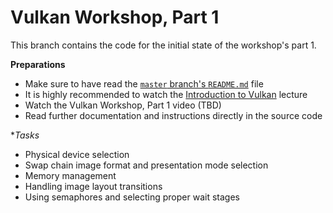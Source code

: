 # Vulkan Workshop, Part 1

This branch contains the code for the initial state of the workshop's part 1.

**Preparations** 
* Make sure to have read the [`master` branch's `README.md`](https://github.com/cg-tuwien/VulkanWorkshop) file
* It is highly recommended to watch the [Introduction to Vulkan](https://youtu.be/ZWV6zvKe9Hc) lecture 
* Watch the Vulkan Workshop, Part 1 video (TBD)
* Read further documentation and instructions directly in the source code

**Tasks*
* Physical device selection
* Swap chain image format and presentation mode selection
* Memory management
* Handling image layout transitions
* Using semaphores and selecting proper wait stages
